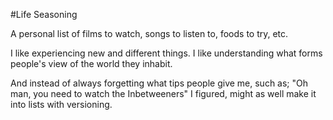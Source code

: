 #Life Seasoning

A personal list of films to watch, songs to listen to, foods to try, etc.

I like experiencing new and different things. I like understanding what forms people's view of the world they inhabit.

And instead of always forgetting what tips people give me, such as; "Oh man, you need to watch the Inbetweeners" I figured, might as well make it into lists with versioning.
